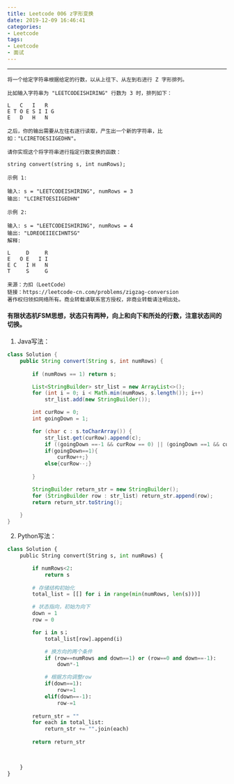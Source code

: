 ```yaml
---
title: Leetcode 006 z字形变换
date: 2019-12-09 16:46:41
categories:
- Leetcode
tags:
- Leetcode
- 面试
---
```

---

    将一个给定字符串根据给定的行数，以从上往下、从左到右进行 Z 字形排列。

    比如输入字符串为 "LEETCODEISHIRING" 行数为 3 时，排列如下：

    L   C   I   R
    E T O E S I I G
    E   D   H   N

    之后，你的输出需要从左往右逐行读取，产生出一个新的字符串，比如："LCIRETOESIIGEDHN"。

    请你实现这个将字符串进行指定行数变换的函数：

    string convert(string s, int numRows);

    示例 1:

    输入: s = "LEETCODEISHIRING", numRows = 3
    输出: "LCIRETOESIIGEDHN"

    示例 2:

    输入: s = "LEETCODEISHIRING", numRows = 4
    输出: "LDREOEIIECIHNTSG"
    解释:

    L     D     R
    E   O E   I I
    E C   I H   N
    T     S     G

    来源：力扣（LeetCode）
    链接：https://leetcode-cn.com/problems/zigzag-conversion
    著作权归领扣网络所有。商业转载请联系官方授权，非商业转载请注明出处。


#### 有限状态机FSM思想，状态只有两种，向上和向下和所处的行数，注意状态间的切换。


1. Java写法：
```java
class Solution {
    public String convert(String s, int numRows) {
        
        if (numRows == 1) return s;

        List<StringBuilder> str_list = new ArrayList<>();
        for (int i = 0; i < Math.min(numRows, s.length()); i++)
            str_list.add(new StringBuilder());

        int curRow = 0;
        int goingDown = 1;

        for (char c : s.toCharArray()) {
            str_list.get(curRow).append(c);
            if ((goingDown ==-1 && curRow == 0) || (goingDown ==1 && curRow == numRows - 1)) goingDown = -1*goingDown;
            if(goingDown==1){
                curRow++;}
            else{curRow--;}
                
        }

        StringBuilder return_str = new StringBuilder();
        for (StringBuilder row : str_list) return_str.append(row);
        return return_str.toString();
        
    }
}
```

2. Python写法：
```python
class Solution {
    public String convert(String s, int numRows) {

        if numRows<2:
            return s
        
        # 存储结构初始化
        total_list = [[] for i in range(min(numRows, len(s)))]

        # 状态指向，初始为向下
        down = 1
        row = 0

        for i in s；
            total_list[row].append(i)

            # 换方向的两个条件
            if (row==numRows and down==1) or (row==0 and down==-1):
                down*-1

            # 根据方向调整row
            if(down==1):
                row+=1
            elif(down==-1):
                row-=1
        
        return_str = ""
        for each in total_list:
            return_str += "".join(each)
        
        return return_str


        
    }
}
```   

